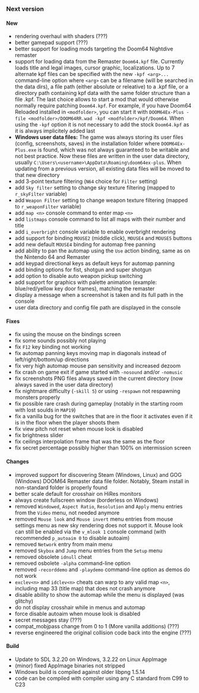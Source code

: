 ### Next version

#### New

* rendering overhaul with shaders (???)
* better gamepad support (???)
* better support for loading mods targeting the Doom64 Nightdive remaster
* support for loading data from the Remaster `Doom64.kpf` file. Currently loads title and legal images, cursor graphic, localizations. Up to 7 alternate kpf files can be specified with the new `-kpf <arg>...` command-line option where `<arg>` can be a filename (will be searched in the data dirs), a file path (either absolute or releative) to a .kpf file, or a directory path containing kpf data with the same folder structure than a file .kpf. The last choice allows to start a mod that would otherwise normally require patching `Doom64.kpf`. For example, if you have Doom64 Reloaded installed in `<modfolder>`, you can start it with `DOOM64Ex-Plus -file <modfolder>/DOOM64RR.wad -kpf <modfolder>/kpf/Doom64`. When using the `-kpf` option it is not necessary to add the stock `Doom64.kpf` as it is always implicitely added last
* **Windows user data files:** The game was always storing its user files (config, screenshots, saves) in the installation folder where `DOOM64Ex-Plus.exe` is found, which was not always guaranteed to be writable and not best practice. Now these files are written in the user data directory, usually `C:\Users\<username>\AppData\Roaming\doom64ex-plus`. When updating from a previous version, all existing data files will be moved to that new directory
* add 3-point texture filtering (`N64` choice for `Filter` setting) 
* add `Sky filter` setting to change sky texture filtering (mapped to `r_skyFilter` variable) 
* add `Weapon Filter` setting to change weapon texture filtering (mapped to `r_weaponFilter` variable)
* add `map <n>` console command to enter map `<n>`
* add `listmaps` console command to list all maps with their number and title
* add `i_overbright` console variable to enable overbright rendering
* add support for binding `MOUSE2` (middle click), `MOUSE4` and `MOUSE5` buttons
* add new default `MOUSE4` binding for automap free panning
* add ability to pan the automap using the `Use` action binding, same as on the Nintendo 64 and Remaster
* add keypad directional keys as default keys for automap panning 
* add binding options for fist, shotgun and super shotgun
* add option to disable auto weapon pickup switching 
* add support for graphics with palette animation (example: blue/red/yellow key door frames), matching the remaster
* display a message when a screenshot is taken and its full path in the console
* user data directory and config file path are displayed in the console


#### Fixes

* fix using the mouse on the bindings screen
* fix some sounds possibly not playing
* fix `F12` key binding not working
* fix automap panning keys moving map in diagonals instead of left/right/bottom/up directions
* fix very high automap mouse pan sensitivity and increased dezoom
* fix crash on game exit if game started with `-nosound` and/or `-nomusic`
* fix screenshots PNG files always saved in the current directory (now always saved in the user data directory)
* fix nightmare difficulty (`-skill 5`) or using `-respawn` not respawning monsters properly
* fix possible rare crash during gameplay (notably in the starting room with lost soulds in `MAP19`)
* fix a vanilla bug for the switches that are in the floor it activates even if it is in the floor when the player shoots them
* fix view pitch not reset when mouse look is disabled
* fix brightness slider
* fix ceilings interpolation frame that was the same as the floor
* fix secret percentage possibly higher than 100% on intermission screen

#### Changes

* improved support for discovering Steam (Windows, Linux) and GOG (Windows) DOOM64 Remaster data file folder. Notably, Steam install in non-standard folder is properly found
* better scale default for crosshair on HiRes monitors
* always create fullscreen window (borderless on Windows)
* removed `Windowed`, `Aspect Ratio`, `Resolution` and `Apply` menu entries from the `Video` menu, not needed anymore
* removed `Mouse look` and `Mouse invert` menu entries from mouse settings menu
as new sky rendering does not support it. Mouse look can still be enabled via the `v_mlook 1` console command (with recommended `p_autoaim 0` to disable autoaim)
* removed `Network` entry from main menu
* removed `Skybox` and `Jump` menu entries from the `Setup` menu
* removed obsolete `idnull` cheat
* removed osbolete `-alpha` command-line option
* removed `-recorddemo` and `-playdemo` command-line option as demos do not work
* `exclev<n>` and `idclev<n>` cheats can warp to any valid map `<n>`, including map 33 (title map) that does not crash anymore
* disable ability to show the automap while the menu is displayed (was glitchy)
* do not display crosshair while in menus and automap
* force disable autoaim when mouse look is disabled
* secret messages stay (???)
* compat_mobjpass change from 0 to 1 (More vanilla additions) (???)
* reverse engineered the original collision code back into the engine (???)

#### Build

* Update to SDL 3.2.20 on Windows, 3.2.22 on Linux AppImage
* (minor) fixed AppImage binaries not stripped
* Windows build is compiled against older libpng 1.5.14
* code can be compiled with compiler using any C standard from C99 to C23

